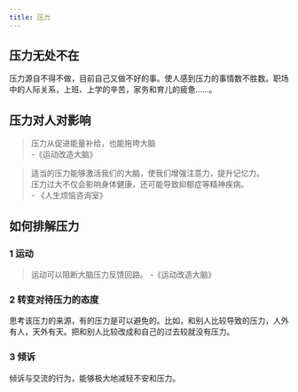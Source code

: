 ```yaml
---
title: 压力
---
```


## 压力无处不在
压力源自不得不做，目前自己又做不好的事。使人感到压力的事情数不胜数。职场中的人际关系，上班、上学的辛苦，家务和育儿的疲惫……。

## 压力对人对影响
> 压力从促进能量补给，也能拖垮大脑  
> \-《运动改造大脑》

> 适当的压力能够激活我们的大脑，使我们增强注意力，提升记忆力。  
> 压力过大不仅会影响身体健康，还可能导致抑郁症等精神疾病。  
> \- 《人生烦恼咨询室》

## 如何排解压力
### 1 运动
> 运动可以阻断大脑压力反馈回路。
> \-《运动改造大脑》

### 2 转变对待压力的态度
思考该压力的来源，有的压力是可以避免的。比如，和别人比较导致的压力，人外有人，天外有天。把和别人比较改成和自己的过去较就没有压力。

### 3 倾诉
倾诉与交流的行为，能够极大地减轻不安和压力。
